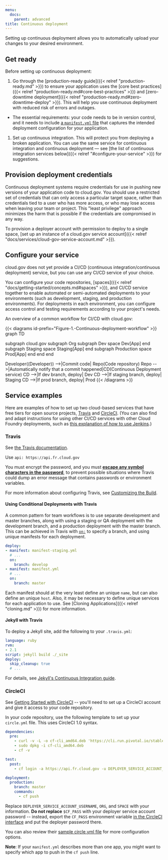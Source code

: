 ```yaml
---
menu:
  docs:
    parent: advanced
title: Continuous deployment
---
```


Setting up continuous deployment allows you to automatically upload your
changes to your desired environment.

## Get ready

Before setting up continuous deployment:

1. Go through the [production-ready guide]({{< relref "production-ready.md" >}}) to ensure your application uses the [core best practices]({{< relref "production-ready.md#core-best-practices" >}}) and [zero-downtime deployment]({{< relref "production-ready.md#zero-downtime-deploy" >}}). This will help you use continuous deployment with reduced risk of errors and outages.
 * The essential requirements: your code needs to be in version control, and it needs to include [a `manifest.yml` file](https://docs.cloudfoundry.org/devguide/deploy-apps/manifest.html) that captures the intended deployment configuration for your application.
1. Set up continuous integration. This will protect you from deploying a broken application. You can use the same service for continuous integration and continuous deployment — see [the list of continuous integration services below]({{< relref "#configure-your-service" >}}) for suggestions.

## Provision deployment credentials

Continuous deployment systems require credentials for use in pushing new versions of your application code to cloud.gov. You should use a restricted set of credentials that can only access a particular target space, rather than credentials tied to a user who has more access, or who may lose access when leaving your team or project. This "least privilege" approach minimizes the harm that is possible if the credentials are compromised in any way.

To provision a deployer account with permission to deploy to a single space, [set up an instance of a cloud.gov service account]({{< relref "docs/services/cloud-gov-service-account.md" >}}).

## Configure your service

cloud.gov does not yet provide a CI/CD (continuous integration/continuous deployment) service, but you can use any CI/CD service of your choice.

You can configure your code repositories, [spaces]({{< relref "docs/getting-started/concepts.md#spaces" >}}), and CI/CD service together to enable automated or semi-automated deployments to your environments (such as development, staging, and production environments). For deployments in each environment, you can configure access control and testing requirements according to your project's needs.

An overview of a common workflow for CI/CD with cloud.gov:

{{< diagrams id-prefix="Figure-1.-Continuous-deployment-workflow" >}}
graph TD

subgraph cloud.gov
  subgraph Org
  subgraph Dev space
      Dev[App]
    end
    subgraph Staging space
      Staging[App]
    end
    subgraph Production space
      Prod[App]
    end
  end
end

Developer((Developer)) -->|Commit code| Repo(Code repository)
Repo -->|Automatically notify that a commit happened|CD(Continuous Deployment service)
CD -->|If dev branch, deploy| Dev
CD -->|If staging branch, deploy| Staging
CD -->|If prod branch, deploy| Prod
{{< /diagrams >}}

## Service examples

Here are examples of how to set up two cloud-based services that have free tiers for open source projects, [Travis](https://docs.travis-ci.com/) and [CircleCI](https://circleci.com/docs/1.0/). (You can also find and adapt instructions for using other CI/CD services with other Cloud Foundry deployments, such as [this explanation of how to use Jenkins](https://docs.cloud.service.gov.uk/#setting-up-the-cloud-foundry-jenkins-plugin).)

### Travis

See [the Travis documentation](http://docs.travis-ci.com/user/deployment/cloudfoundry/).

Use `api: https://api.fr.cloud.gov`

You must encrypt the password, and you must [**escape any symbol characters in the password**](https://docs.travis-ci.com/user/encryption-keys#Note-on-escaping-certain-symbols), to prevent possible situations where Travis could dump an error message that contains passwords or environment variables.

For more information about configuring Travis, see [Customizing the Build](https://docs.travis-ci.com/user/customizing-the-build/).

#### Using Conditional Deployments with Travis

A common pattern for team workflows is to use separate development and master branches, along with using a staging or QA deployment with the development branch, and a production deployment with the master branch. This can be achieved in Travis with [`on:`](https://docs.travis-ci.com/user/deployment#Conditional-Releases-with-on%3A) to specify a branch, and using unique manifests for each deployment.

```yaml
deploy:
- manifest: manifest-staging.yml
  # ...
  on:
    branch: develop
- manifest: manifest.yml
  # ...
  on:
    branch: master
```

Each manifest should at the very least define an unique `name`, but can also define an unique `host`. Also, it may be necessary to define unique services for each application to use. See [Cloning Applications]({{< relref "cloning.md" >}}) for more information.

#### Jekyll with Travis

To deploy a Jekyll site, add the following to your `.travis.yml`:

```yaml
language: ruby
rvm:
- 2.1
script: jekyll build ./_site
deploy:
  skip_cleanup: true
  # ...
```

For details, see [Jekyll's Continuous Integration guide](http://jekyllrb.com/docs/continuous-integration/).


### CircleCI

See [Getting Started with CircleCI](https://circleci.com/docs/1.0/getting-started/) -- you'll need to set up a CircleCI account and give it access to your code repository.

In your code repository, use the following template to set up your `circle.yml` file. This uses CircleCI 1.0 syntax.

```yaml
dependencies:
  pre:
    - curl -v -L -o cf-cli_amd64.deb 'https://cli.run.pivotal.io/stable?release=debian64&source=github'
    - sudo dpkg -i cf-cli_amd64.deb
    - cf -v

test:
  post:
    - cf login -a https://api.fr.cloud.gov -u DEPLOYER_SERVICE_ACCOUNT_USERNAME -p $CF_PASS -o ORG -s SPACE

deployment:
  production:
    branch: master
    commands:
      - cf push
```

Replace `DEPLOYER_SERVICE_ACCOUNT_USERNAME`, `ORG`, and `SPACE` with your information. **Do not replace** `$CF_PASS` with your deployer service account password -- instead, export the `CF_PASS` environment variable [in the CircleCI interface](https://circleci.com/docs/1.0/environment-variables/#setting-environment-variables-for-all-commands-without-adding-them-to-git) and put the deployer password there.

You can also review their [sample circle.yml file](https://circleci.com/docs/1.0/config-sample/) for more configuration options.

**Note**: If your `manifest.yml` describes more than one app, you might want to specify which app to push in the `cf push` line.
